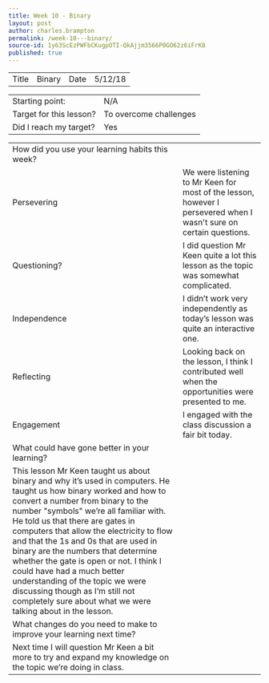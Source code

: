 ```yaml
---
title: Week 10 - Binary
layout: post
author: charles.brampton
permalink: /week-10---binary/
source-id: 1y63ScEzPWFbCKugpOTI-QkAjjm3566P0GO62z6iFrK8
published: true
---
```

<table>
  <tr>
    <td>Title</td>
    <td>Binary</td>
    <td>Date</td>
    <td>5/12/18</td>
  </tr>
</table>


<table>
  <tr>
    <td>Starting point:</td>
    <td>N/A</td>
  </tr>
  <tr>
    <td>Target for this lesson?</td>
    <td>To overcome challenges</td>
  </tr>
  <tr>
    <td>Did I reach my target? </td>
    <td>Yes</td>
  </tr>
</table>


<table>
  <tr>
    <td>How did you use your learning habits this week?</td>
    <td></td>
  </tr>
  <tr>
    <td>Persevering</td>
    <td>We were listening to Mr Keen for most of the lesson, however I persevered when I wasn't sure on certain questions.</td>
  </tr>
  <tr>
    <td>Questioning?</td>
    <td>I did question Mr Keen quite a lot this lesson as the topic was somewhat complicated.</td>
  </tr>
  <tr>
    <td>Independence</td>
    <td>I didn’t work very independently as today’s lesson was quite an interactive one.</td>
  </tr>
  <tr>
    <td>Reflecting</td>
    <td>Looking back on the lesson, I think I contributed well when the opportunities were presented to me.</td>
  </tr>
  <tr>
    <td>Engagement</td>
    <td>I engaged with the class discussion a fair bit today.</td>
  </tr>
  <tr>
    <td>What could have gone better in your learning?</td>
    <td></td>
  </tr>
  <tr>
    <td>This lesson Mr Keen taught us about binary and why it’s used in computers. He taught us how binary worked and how to convert a number from binary to the number "symbols" we’re all familiar with. He told us that there are gates in computers that allow the electricity to flow and that the 1s and 0s that are used in binary are the numbers that determine whether the gate is open or not. I think I could have had a much better understanding of the topic we were discussing though as I’m still not completely sure about what we were talking about in the lesson.</td>
    <td></td>
  </tr>
  <tr>
    <td>What changes do you need to make to improve your learning next time?</td>
    <td></td>
  </tr>
  <tr>
    <td>Next time I will question Mr Keen a bit more to try and expand my knowledge on the topic we’re doing in class.</td>
    <td></td>
  </tr>
</table>


